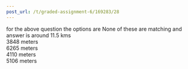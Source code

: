 ```yaml
---
post_url: /t/graded-assignment-6/169283/28
---
```

for the above question the options are None of these are matching and answer is around 11.5 kms  
3848 meters  
6265 meters  
4110 meters  
5106 meters